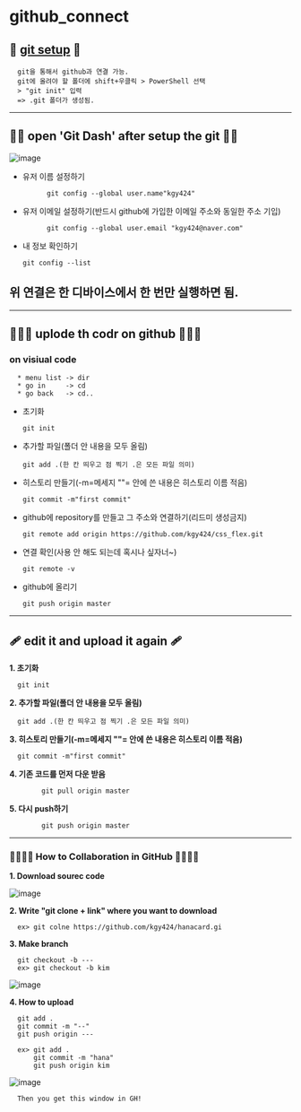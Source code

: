 # github_connect

## 🍬 [git setup](https://git-scm.com/download/win) 🍄
      
      git을 통해서 github과 연결 가능.
      git에 올려야 할 폴더에 shift+우클릭 > PowerShell 선택
      > "git init" 입력
      => .git 폴더가 생성됨.

----------------
## 🍬🍬 open 'Git Dash' after setup the git 🍄🍄
![image](https://user-images.githubusercontent.com/129706828/235417876-203da90e-226f-4334-be0c-b39ee631f6f4.png)

* 유저 이름 설정하기

            git config --global user.name"kgy424"
                  
                  
* 유저 이메일 설정하기(반드시 github에 가입한 이메일 주소와 동일한 주소 기입)
                  
            git config --global user.email "kgy424@naver.com"
            
* 내 정보 확인하기

      git config --list

## 위 연결은 한 디바이스에서 한 번만 실행하면 됨.
-----------------------

## 🍬🍬🍬 uplode th codr on github  🍄🍄🍄

### on visiual code 
 
      * menu list -> dir
      * go in     -> cd
      * go back   -> cd..

* 초기화
      
      git init
      
* 추가할 파일(폴더 안 내용을 모두 올림)
      
      git add .(한 칸 띄우고 점 찍기 .은 모든 파일 의미)
      
* 히스토리 만들기(-m=메세지 ""= 안에 쓴 내용은 히스토리 이름 적음)
      
      git commit -m"first commit"

* github에 repository를 만들고 그 주소와 연결하기(리드미 생성금지)

      git remote add origin https://github.com/kgy424/css_flex.git
      
* 연결 확인(사용 안 해도 되는데 혹시나 싶자너~)

      git remote -v
      
* github에 올리기

      git push origin master
      
---------------------------
## 🩹 edit it and upload it again 🩹

__1. 초기화__
      
      git init
      
__2. 추가할 파일(폴더 안 내용을 모두 올림)__
      
      git add .(한 칸 띄우고 점 찍기 .은 모든 파일 의미)
      
__3. 히스토리 만들기(-m=메세지 ""= 안에 쓴 내용은 히스토리 이름 적음)__
      
      git commit -m"first commit"
      
__4. 기존 코드를 먼저 다운 받음__

            git pull origin master
      
__5. 다시 push하기__
      
            git push origin master


---------------------------

### 🍬🍬🍬🍬 How to Collaboration in GitHub 🍄🍄🍄🍄

__1. Download sourec code__
      
![image](https://github.com/kgy424/github_connect/assets/129706828/ff5900a3-ce13-4a85-88b8-5b693ade9a70)
      
__2. Write "git clone + link" where you want to download__      

      ex> git colne https://github.com/kgy424/hanacard.gi
      
__3. Make branch__      

      git checkout -b ---
      ex> git checkout -b kim

![image](https://github.com/kgy424/github_connect/assets/129706828/43add14e-63e3-4080-ae39-6ca2b0844d85)

__4. How to upload__

      git add .
      git commit -m "--"
      git push origin ---

      ex> git add .
          git commit -m "hana"
          git push origin kim
          
![image](https://github.com/kgy424/github_connect/assets/129706828/ac481a69-7b32-426d-a2d7-aec8e35eef0c)

      
      Then you get this window in GH!




            
